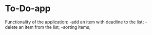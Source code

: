 # To-Do-app
Functionality of the application:
-add an item with deadline to the list;
-delete an item from the list;
-sorting items;
